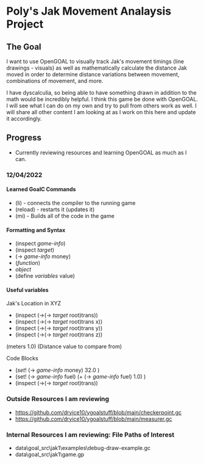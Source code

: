 # Poly's Jak Movement Analaysis Project

## The Goal

I want to use OpenGOAL to visually track Jak's movement timings (line drawings - visuals) as well as mathematically calculate the distance Jak moved in order to determine distance variations between movement, combinations of movement, and more. 

I have dyscalculia, so being able to have something drawn in addition to the math would be incredibly helpful. I think this game be done with OpenGOAL. I will see what I can do on my own and try to pull from others work as well. I will share all other content I am looking at as I work on this here and update it accordingly.


## Progress

- Currently reviewing resources and learning OpenGOAL as much as I can. 

### 12/04/2022

#### Learned GoalC Commands
- (li) - connects the compiler to the running game
- (reload) - restarts it (updates it)
- (mi) - Builds all of the code in the game

#### Formatting and Syntax
- (inspect *game-info*)
- (inspect *target*)
- (-> *game-info* money)
- (_function_)
- *object*
- (define _variables_ value)

#### Useful variables
Jak's Location in XYZ
- (inspect (->(-> *target* root)trans))
- (inspect (->(-> *target* root)trans x))
- (inspect (->(-> *target* root)trans y))
- (inspect (->(-> *target* root)trans z))

(meters 1.0) (Distance value to compare from)

Code Blocks
- (_set_! (-> *game-info* money) 32.0 )
- (set! (-> *game-info* fuel) (+ (-> *game-info* fuel) 1.0) )
- (inspect (->(-> *target* root)trans))

### Outside Resources I am reviewing 


- https://github.com/dryice10/ygoalstuff/blob/main/checkerpoint.gc
- https://github.com/dryice10/ygoalstuff/blob/main/measurer.gc

### Internal Resources I am reviewing: File Paths of Interest

- data\goal_src\jak1\examples\debug-draw-example.gc
- data\goal_src\jak1\game.gp





